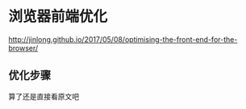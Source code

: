 # 浏览器前端优化

http://jinlong.github.io/2017/05/08/optimising-the-front-end-for-the-browser/

## 优化步骤

算了还是直接看原文吧

